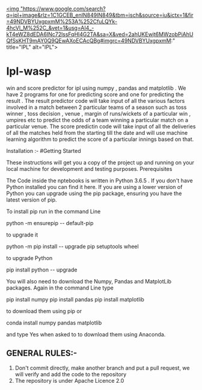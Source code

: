 <a href="http://iplt20.com"><img "https://www.google.com/search?q=ipl+image&rlz=1C1GCEB_enIN849IN849&tbm=isch&source=iu&ictx=1&fir=49NDVBYUxgpxmM%253A%252CfuLQYk-4hcVl_M%252C_&vet=1&usg=AI4_-kT4eWZ8dEDA6INc72lssFqHl4G2TA&sa=X&ved=2ahUKEwjt6MWzobPiAhUQfSsKHT9mAY0Q9QEwAXoECAcQBg#imgrc=49NDVBYUxgpxmM:" title="IPL" alt="IPL"></a>
# Ipl-wasp
win and score predictor for ipl using numpy , pandas and matplotlib . We have 2 programs for one for predicting score and one for predicting the result . The result predictor code will take input of all the various factors involved in a match between 2 particular teams of a season such as toss winner , toss decision , venue , margin of runs/wickets of a particular win , umpires etc to predict the odds of a team winning a particular match on a particular venue. 
The score predictin code will take input of all the deliveries of all the matches held from the starting till the date and will use machine learning algorithm to predict the score of a particular innings based on that.

Installation :-
#Getting Started

These instructions will get you a copy of the project up and running on your local machine for development and testing purposes.
Prerequisites

The Code inside the nptebooks is written in Python 3.6.5 . If you don't have Python installed you can find it here. If you are using a lower version of Python you can upgrade using the pip package, ensuring you have the latest version of pip.

To install pip run in the command Line

python -m ensurepip -- default-pip

to upgrade it

python -m pip install -- upgrade pip setuptools wheel

to upgrade Python

pip install python -- upgrade

You will also need to download the Numpy, Pandas and MatplotLib packages. Again in the command Line type

pip install numpy 
pip install pandas
pip install matplotlib

to download them using pip or

conda install numpy pandas matplotlib 

and type Yes when asked to to download them using Anaconda.
## GENERAL RULES:-
1) Don't commit directly, make another branch and put a pull request, we will verify and add the code to the repository
2) The repository is under Apache Licence 2.0
